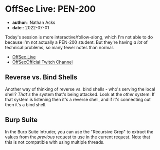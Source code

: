 # OffSec Live: PEN-200

* **author**:: Nathan Acks
* **date**:: 2022-07-01

Today's session is more interactive/follow-along, which I'm not able to do because I'm not actually a PEN-200 student. But they're having *a lot* of technical problems, so many fewer notes than normal.

* [OffSec Live](https://www.offensive-security.com/offsec/offsec-live/)
* [OffSecOfficial Twitch Channel](https://www.twitch.tv/offsecofficial)

## Reverse vs. Bind Shells

Another way of thinking of reverse vs. bind shells - who's serving the local shell? *That's* the system that's being attacked. Look at the *other* system: If that system is listening then it's a reverse shell, and if it's connecting out then it's a bind shell.

## Burp Suite

In the Burp Suite Intruder, you can use the "Recursive Grep" to extract the values from the *previous* request to use in the current request. Note that this is not compatible with using multiple threads.
